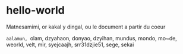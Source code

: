 # hello-world
Matnesamimi, or kakal y dingal, ou le document a partir du coeur

`aalamun, `olam, dzyahaon, donyao, dzyihan, mundus, mondo, mo~de, weorld, velt, mir, syejcaajh, srr31dzjie51, sege, sekai

